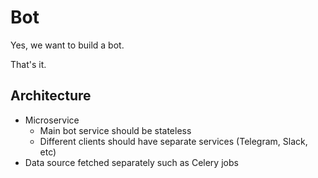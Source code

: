 # Bot

Yes, we want to build a bot.

That's it.

## Architecture

- Microservice
    - Main bot service should be stateless
    - Different clients should have separate services (Telegram, Slack, etc)
- Data source fetched separately such as Celery jobs